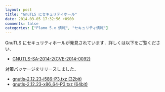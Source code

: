 ```yaml
---
layout: post
title: "GnuTLS にセキュリティホール"
date: 2014-03-05 17:32:56 +0900
comments: false
categories: ["Plamo 5.x 情報", "セキュリティ情報"]
---
```


GnuTLS にセキュリティホールが発見されています．詳しくは以下をご覧ください．

* [GNUTLS-SA-2014-2(CVE-2014-0092)](http://www.gnutls.org/security.html#GNUTLS-SA-2014-2)

対策パッケージをリリースしました．

* [gnutls-2.12.23-i586-P3.txz (32bit)](ftp://plamo.linet.gr.jp/pub/Plamo-5.x/x86/plamo/01_minimum/gnupg_tls.txz/gnutls-2.12.23-i586-P3.txz)
* [gnutls-2.12.23-x86_64-P3.txz (64bit)](ftp://plamo.linet.gr.jp/pub/Plamo-5.x/x86_64/plamo/01_minimum/gnupg_tls.txz/gnutls-2.12.23-x86_64-P3.txz)